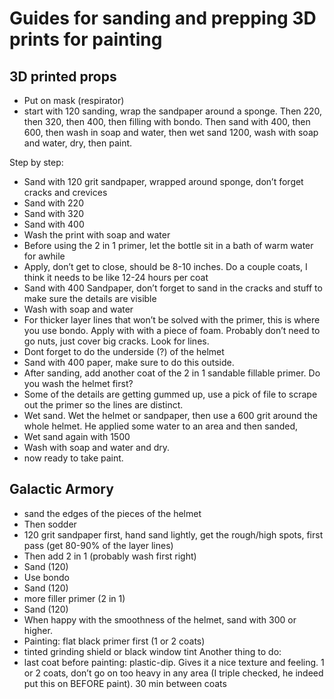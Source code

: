 # Guides for sanding and prepping 3D prints for painting

## 3D printed props

- Put on mask (respirator)
- start with 120 sanding, wrap the sandpaper around a sponge. Then 220, then 320, then 400, then filling with bondo. Then sand with 400, then 600, then wash in soap and water, then wet sand 1200, wash with soap and water, dry, then paint.

Step by step:
- Sand with 120 grit sandpaper, wrapped around sponge, don’t forget cracks and crevices
- Sand with 220
- Sand with 320
- Sand with 400
- Wash the print with soap and water
- Before using the 2 in 1 primer, let the bottle sit in a bath of warm water for awhile
- Apply, don’t get to close, should be 8-10 inches. Do a couple coats, I think it needs to be like 12-24 hours per coat
- Sand with 400 Sandpaper, don’t forget to sand in the cracks and stuff to make sure the details are visible
- Wash with soap and water
- For thicker layer lines that won’t be solved with the primer, this is where you use bondo. Apply with with a piece of foam. Probably don’t need to go nuts, just cover big cracks. Look for lines.
- Dont forget to do the underside (?) of the helmet
- Sand with 400 paper, make sure to do this outside. 
- After sanding, add another coat of the 2 in 1 sandable fillable primer. Do you wash the helmet first?
- Some of the details are getting gummed up, use a pick of file to scrape out the primer so the lines are distinct. 
- Wet sand. Wet the helmet or sandpaper, then use a 600 grit around the whole helmet. He applied some water to an area and then sanded, 
- Wet sand again with 1500
- Wash with soap and water and dry. 
- now ready to take paint.

## Galactic Armory

- sand the edges of the pieces of the helmet
- Then sodder
- 120 grit sandpaper first, hand sand lightly, get the rough/high spots, first pass (get 80-90% of the layer lines)
- Then add 2 in 1 (probably wash first right)
- Sand (120)
- Use bondo
- Sand (120)
- more filler primer (2 in 1)
- Sand (120)
- When happy with the smoothness of the helmet, sand with 300 or higher.
- Painting: flat black primer first (1 or 2 coats)
- tinted grinding shield or black window tint
Another thing to do:
- last coat before painting: plastic-dip. Gives it a nice texture and feeling. 1 or 2 coats, don’t go on too heavy in any area (I triple checked, he indeed put this on BEFORE paint). 30 min between coats


